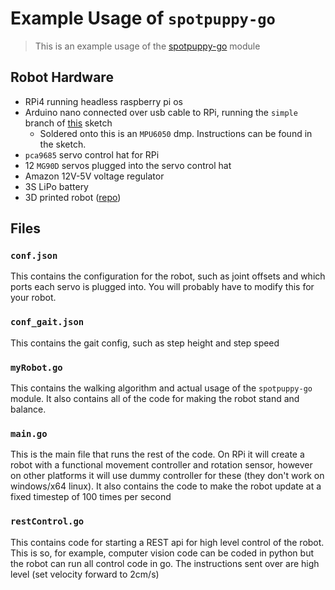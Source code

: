 # Example Usage of `spotpuppy-go`
> This is an example usage of the [spotpuppy-go](https://github.com/JoshPattman/spotpuppy-go) module
## Robot Hardware
* RPi4 running headless raspberry pi os
* Arduino nano connected over usb cable to RPi, running the `simple` branch of [this](https://github.com/JoshPattman/arduino-mpu6050) sketch
	* Soldered onto this is an `MPU6050` dmp. Instructions can be found in the sketch.
* `pca9685` servo control hat for RPi
* 12 `MG90D` servos plugged into the servo control hat
* Amazon 12V-5V voltage regulator
* 3S LiPo battery
* 3D printed robot ([repo](https://github.com/JoshPattman/spotpuppy-models))
## Files
### `conf.json`
This contains the configuration for the robot, such as joint offsets and which ports each servo is plugged into. You will probably have to modify this for your robot.
### `conf_gait.json`
This contains the gait config, such as step height and step speed
### `myRobot.go`
This contains the walking algorithm and actual usage of the `spotpuppy-go` module. It also contains all of the code for making the robot stand and balance.
### `main.go`
This is the main file that runs the rest of the code. On RPi it will create a robot with a functional movement controller and rotation sensor, however on other platforms it will use dummy controller for these (they don't work on windows/x64 linux). It also contains the code to make the robot update at a fixed timestep of 100 times per second
### `restControl.go`
This contains code for starting a REST api for high level control of the robot. This is so, for example, computer vision code can be coded in python but the robot can run all control code in go. The instructions sent over are high level (set velocity forward to 2cm/s)
